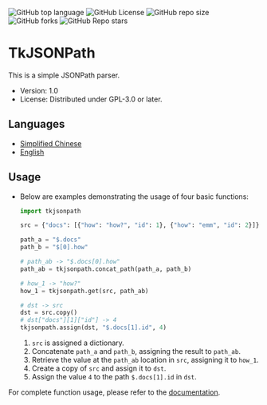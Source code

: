 ![GitHub top language](https://img.shields.io/github/languages/top/thiliapr/tkjsonpath)
![GitHub License](https://img.shields.io/badge/license-GPL--3.0--or--later-blue)
![GitHub repo size](https://img.shields.io/github/repo-size/thiliapr/tkjsonpath)
![GitHub forks](https://img.shields.io/github/forks/thiliapr/tkjsonpath)
![GitHub Repo stars](https://img.shields.io/github/stars/thiliapr/tkjsonpath)

# TkJSONPath
This is a simple JSONPath parser.
- Version: 1.0
- License: Distributed under GPL-3.0 or later.

## Languages
- [Simplified Chinese](README.zh-CN.md)
- [English](README.md)

## Usage
- Below are examples demonstrating the usage of four basic functions:
  ```python
  import tkjsonpath
  
  src = {"docs": [{"how": "how?", "id": 1}, {"how": "emm", "id": 2}]}
  
  path_a = "$.docs"
  path_b = "$[0].how"
  
  # path_ab -> "$.docs[0].how"
  path_ab = tkjsonpath.concat_path(path_a, path_b)
  
  # how_1 -> "how?"
  how_1 = tkjsonpath.get(src, path_ab)
  
  # dst -> src
  dst = src.copy()
  # dst["docs"][1]["id"] -> 4
  tkjsonpath.assign(dst, "$.docs[1].id", 4)
  ```
  1. `src` is assigned a dictionary.
  2. Concatenate `path_a` and `path_b`, assigning the result to `path_ab`.
  3. Retrieve the value at the `path_ab` location in `src`, assigning it to `how_1`.
  4. Create a copy of `src` and assign it to `dst`.
  5. Assign the value `4` to the path `$.docs[1].id` in `dst`.

For complete function usage, please refer to the [documentation](docs/index.md).
